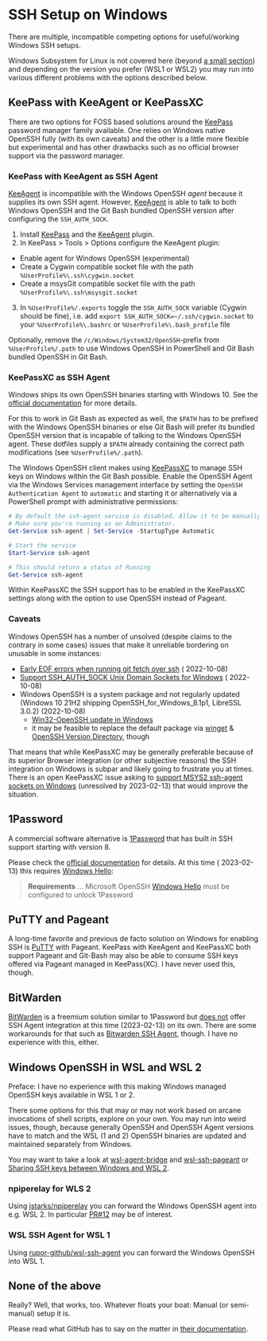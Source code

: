 # SSH Setup on Windows

There are multiple, incompatible competing options for useful/working Windows SSH setups.

Windows Subsystem for Linux is not covered here (beyond [a small section](#windows-openssh-in-wsl-and-wsl-2)) and
depending on the version you prefer (WSL1 or WSL2) you may run into various different problems with the options
described below.

## KeePass with KeeAgent or KeePassXC

There are two options for FOSS based solutions around the [KeePass](https://keepass.info) password manager family
available. One relies on Windows native OpenSSH fully (with its own caveats) and the other is a little more flexible but
experimental and has other drawbacks such as no official browser support via the password manager.

### KeePass with KeeAgent as SSH Agent

[KeeAgent](https://github.com/dlech/KeeAgent) is incompatible with the Windows OpenSSH _agent_ because it supplies its
own SSH agent. However, [KeeAgent](https://github.com/dlech/KeeAgent) is able to talk to both Windows OpenSSH and the
Git Bash bundled OpenSSH version after configuring the `SSH_AUTH_SOCK`.

<!-- markdownlint-disable MD007 MD029 -->
1. Install [KeePass](https://keepass.info) and the [KeeAgent](https://github.com/dlech/KeeAgent) plugin.
2. In KeePass > Tools > Options configure the KeeAgent plugin:

  - Enable agent for Windows OpenSSH (experimental)
  - Create a Cygwin compatible socket file with the path `%UserProfile%\.ssh\cygwin.socket`
  - Create a msysGit compatible socket file with the path `%UserProfile%\.ssh\msysgit.socket`

3. In `%UserProfile%/.exports` toggle the `SSH_AUTH_SOCK` variable (Cygwin should be fine), i.e.
   add `export SSH_AUTH_SOCK=~/.ssh/cygwin.socket` to your `%UserProfile%\.bashrc` or `%UserProfile%\.bash_profile` file
<!-- markdownlint-enable MD007 MD029 -->

Optionally, remove the `/c/Windows/System32/OpenSSH`-prefix from `%UserProfile%/.path` to use Windows OpenSSH in
PowerShell and Git Bash bundled OpenSSH in Git Bash.

### KeePassXC as SSH Agent

Windows ships its own OpenSSH binaries starting with Windows 10. See the
[official documentation](https://docs.microsoft.com/en-us/windows-server/administration/openssh/openssh_keymanagement#user-key-generation) <!-- markdownlint-disable-line MD013 --> <!-- editorconfig-checker-disable-line -->
for more details.

For this to work in Git Bash as expected as well, the `$PATH` has to be prefixed with the Windows OpenSSH binaries or
else Git Bash will prefer its bundled OpenSSH version that is incapable of talking to the Windows OpenSSH agent. These
dotfiles supply a `$PATH` already containing the correct path modifications (see `%UserProfile%/.path`).

The Windows OpenSSH client makes using [KeePassXC](https://keepassxc.org) to manage SSH keys on Windows within the Git
Bash possible.
Enable the OpenSSH Agent via the Windows Services management interface by setting the `OpenSSH Authentication Agent`
to `automatic` and starting it or alternatively via a PowerShell prompt with administrative permissions:

```powershell
# By default the ssh-agent service is disabled. Allow it to be manually started for the next step to work.
# Make sure you're running as an Administrator.
Get-Service ssh-agent | Set-Service -StartupType Automatic

# Start the service
Start-Service ssh-agent

# This should return a status of Running
Get-Service ssh-agent
```

Within KeePassXC the SSH support has to be enabled in the KeePassXC settings along with the option to use OpenSSH
instead of Pageant.

### Caveats

Windows OpenSSH has a number of unsolved (despite claims to the contrary in some cases) issues that make it unreliable
bordering on unusable in some instances:

- [Early EOF errors when running git fetch over ssh](https://github.com/PowerShell/Win32-OpenSSH/issues/1322) (
  2022-10-08)
- [Support SSH_AUTH_SOCK Unix Domain Sockets for Windows](https://github.com/PowerShell/Win32-OpenSSH/issues/1761) (
  2022-10-08)
- Windows OpenSSH is a system package and not regularly updated (Windows 10 21H2 shipping OpenSSH_for_Windows_8.1p1,
  LibreSSL 3.0.2) (2022-10-08)
  - [Win32-OpenSSH update in Windows](https://github.com/PowerShell/Win32-OpenSSH/issues/1693)
  - it may be feasible to replace the default package
    via [winget](https://github.com/PowerShell/Win32-OpenSSH/issues/1896) &
    [OpenSSH Version Directory](https://github.com/microsoft/winget-pkgs/tree/master/manifests/m/Microsoft/OpenSSH),
    though

That means that while KeePassXC may be generally preferable because of its superior Browser integration (or other
subjective reasons) the SSH integration on Windows is subpar and likely going to frustrate you at times. There is an
open KeePassXC issue asking to
[support MSYS2 ssh-agent sockets on Windows](https://github.com/keepassxreboot/keepassxc/issues/4681) (unresolved by
2023-02-13) that would improve the situation.

## 1Password

A commercial software alternative is [1Password](https://1password.com) that has built in SSH support starting with
version 8.

Please check the [official documentation](https://developer.1password.com/docs/ssh/agent/) for details. At this time (
2023-02-13) this requires [Windows Hello](https://support.1password.com/windows-hello/):

> **Requirements**
> …
> Microsoft OpenSSH
> [Windows Hello](https://support.1password.com/windows-hello/) must be configured to unlock 1Password

## PuTTY and Pageant

A long-time favorite and previous de facto solution on Windows for enabling SSH
is [PuTTY](https://www.chiark.greenend.org.uk/~sgtatham/putty/) with Pageant. KeePass with KeeAgent and KeePassXC both
support Pageant and Git-Bash may also be able to consume SSH keys offered via Pageant managed in KeePass(XC). I have
never used this, though.

## BitWarden

[BitWarden](https://bitwarden.com) is a freemium solution similar to 1Password
but [does not](https://community.bitwarden.com/t/implement-ssh-agent-protocol/833) offer SSH Agent integration at this
time (2023-02-13) on its own. There are some workarounds for that such
as [Bitwarden SSH Agent](https://github.com/joaojacome/bitwarden-ssh-agent), though. I have no experience with this,
either.

## Windows OpenSSH in WSL and WSL 2

Preface: I have no experience with this making Windows managed OpenSSH keys available in WSL 1 or 2.

There some options for this that may or may not work based on arcane invocations of shell scripts, explore on your own.
You may run into weird issues, though, because generally OpenSSH and OpenSSH Agent versions have to match and the WSL (1
and 2) OpenSSH binaries are updated and maintained separately from Windows.

You may want to take a look at [wsl-agent-bridge](https://github.com/reynoldsbd/wsl-agent-bridge)
and [wsl-ssh-pageant](https://github.com/benpye/wsl-ssh-pageant) or
[Sharing SSH keys between Windows and WSL 2](https://devblogs.microsoft.com/commandline/sharing-ssh-keys-between-windows-and-wsl-2/). <!-- markdownlint-disable-line MD013 --> <!-- editorconfig-checker-disable-line -->

### npiperelay for WLS 2

Using [jstarks/npiperelay](https://github.com/jstarks/npiperelay) you can forward the Windows OpenSSH agent into e.g.
WSL 2. In particular [PR#12](https://github.com/jstarks/npiperelay/pull/12) may be of interest.

### WSL SSH Agent for WSL 1

Using [rupor-github/wsl-ssh-agent](https://github.com/rupor-github/wsl-ssh-agent) you can forward the Windows OpenSSH
into WSL 1.

## None of the above

Really? Well, that works, too. Whatever floats your boat: Manual (or semi-manual) setup it is.

Please read what GitHub has to say on the matter in
[their documentation](https://docs.github.com/en/authentication/connecting-to-github-with-ssh/working-with-ssh-key-passphrases#auto-launching-ssh-agent-on-git-for-windows). <!-- markdownlint-disable-line MD013 --> <!-- editorconfig-checker-disable-line -->
